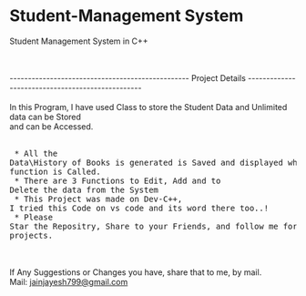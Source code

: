 # Student-Management System

Student Management System in C++

<br><br>
-------------------------------------------------  Project Details -------------------------------------------------<br><br>
In this Program, I have used Class to store the Student Data and Unlimited data can be Stored<br>and can be Accessed.<br>
<br> <pre> * All the Data\History of Books is generated is Saved and displayed when the function is Called.
<br> * There are 3 Functions to Edit, Add and to Delete the data from the System
<br> * This Project was made on Dev-C++, I tried this Code on vs code and its word there too..!
<br> * Please Star the Repositry, Share to your Friends, and follow me for such projects.</pre>
<br><br>If Any Suggestions or Changes you have, share that to me, by mail.
<br>Mail: jainjayesh799@gmail.com
